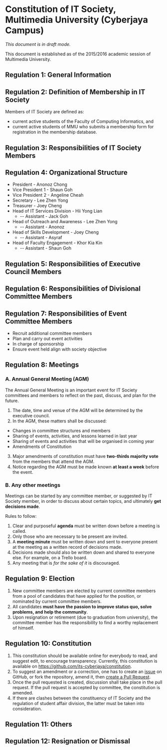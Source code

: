 # Constitution of IT Society, Multimedia University (Cyberjaya Campus)

_This document is in draft mode._

This document is established as of the 2015/2016 academic session of Multimedia University.

## Regulation 1: General Information

## Regulation 2: Definition of Membership in IT Society

Members of IT Society are defined as:
* current active students of the Faculty of Computing Informatics, and
* current active students of MMU who submits a membership form for registration in the membership database.

## Regulation 3: Responsibilities of IT Society Members

## Regulation 4: Organizational Structure
* President - Anonoz Chong
* Vice President 1 - Shaun Goh
* Vice President 2 - Angeline Cheah
* Secretary - Lee Zhen Yong
* Treasurer - Joey Cheng
* Head of IT Services Division - Hii Yong Lian
  * -- Assistant - Jack Goh
* Head of Outreach and Awareness - Lee Zhen Yong
  * -- Assistant - Anonoz
* Head of Skills Development - Joey Cheng
  * -- Assistant - Asyraf
* Head of Faculty Engagement - Khor Kia Kin
  * -- Assistant - Shaun Goh

## Regulation 5: Responsibilities of Executive Council Members

## Regulation 6: Responsibilities of Divisional Committee Members

## Regulation 7: Responsibilities of Event Committee Members
* Recruit additional committee members
* Plan and carry out event activities
* In charge of sponsorship
* Ensure event held align with society objective

## Regulation 8: Meetings

### A. Annual General Meeting (AGM)

The Annual General Meeting is an important event for IT Society committees and members to reflect on the past, discuss, and plan for the future. 

1. The date, time and venue of the AGM will be determined by the executive council.
2. In the AGM, these matters shall be discussed:
  - Changes in committee structures and members
  - Sharing of events, activities, and lessons learned in last year
  - Sharing of events and activities that will be organised in coming year
  - Amendments of Constitution
3. Major amendments of constitution must have **two-thirds majority vote** from the members that attend the AGM.
4. Notice regarding the AGM must be made known **at least a week** before the event.

### B. Any other meetings

Meetings can be started by any committee member, or suggested by IT Society member, in order to discuss about certain topics, and ultimately **get decisions made**.

Rules to follow:

1. Clear and purposeful **agenda** must be written down before a meeting is called.
2. Only those who are necessary to be present are invited.
3. A **meeting minute** must be written down and sent to everyone present at the meeting as a written record of decisions made.
4. Decisions made should also be written down and shared to everyone else. For example, on a Trello board.
5. Any meeting that is _for the sake of it_ is discouraged.

## Regulation 9: Election

1. New committee members are elected by current committee members from a pool of candidates that have applied for the position, or nominated by current committee members.
2. All candidates **must have the passion to improve status quo, solve problems, and help the community**.
3. Upon resignation or retirement (due to graduation from university), the committee member has the responsibility to find a worthy replacement of himself.

## Regulation 10: Constitution

1. This constitution should be available online for everybody to read, and suggest edit, to encourage transparency. Currently, this constitution is available on <https://github.com/its-cyberjaya/constitution>.
2. To suggest an amendment or a correction, one has to create an [issue](https://github.com/its-cyberjaya/constitution/issues) on GitHub, or fork the repository, amend it, then [create a Pull Request](https://github.com/its-cyberjaya/constitution/pulls).
3. Once the pull requested is created, discussion shall take place in the pull request. If the pull request is accepted by committee, the constitution is amended.
4. If there are clashes between the constituency of IT Society and the regulation of student affair division, the latter must be taken into consideration.

## Regulation 11: Others

## Regulation 12: Resignation or Dismissal

